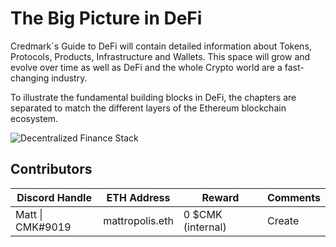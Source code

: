 # The Big Picture in DeFi

Credmark´s Guide to DeFi will contain detailed information about Tokens, Protocols, Products, Infrastructure and Wallets. This space will grow and evolve over time as well as DeFi and the whole Crypto world are a fast-changing industry.

To illustrate the fundamental building blocks in DeFi, the chapters are separated to match the different layers of the Ethereum blockchain ecosystem.&#x20;

![Decentralized Finance Stack](.gitbook/assets/Dark\_2\_2x.png)



## Contributors

| Discord Handle   | ETH Address     | Reward            | Comments |
| ---------------- | --------------- | ----------------- | -------- |
| Matt \| CMK#9019 | mattropolis.eth | 0 $CMK (internal) | Create   |
